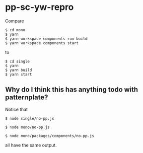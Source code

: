 # pp-sc-yw-repro

Compare
```
$ cd mono
$ yarn
$ yarn workspace components run build
$ yarn workspace components start
```

to
```
$ cd single
$ yarn
$ yarn build
$ yarn start
```

## Why do I think this has anything todo with patternplate?

Notice that

```
$ node single/no-pp.js
```
```
$ node mono/no-pp.js
```
```
$ node mono/packages/components/no-pp.js
```

all have the same output.
